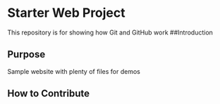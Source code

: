 # Starter Web Project

This repository is for showing how Git and GitHub work
##Introduction 

## Purpose

Sample website with plenty of files for demos

## How to Contribute
